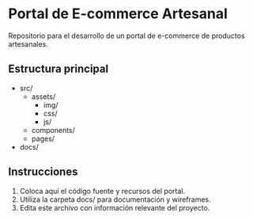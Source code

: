 # Portal de E-commerce Artesanal

Repositorio para el desarrollo de un portal de e-commerce de productos artesanales.

## Estructura principal
- src/
  - assets/
    - img/
    - css/
    - js/
  - components/
  - pages/
- docs/

## Instrucciones
1. Coloca aquí el código fuente y recursos del portal.
2. Utiliza la carpeta docs/ para documentación y wireframes.
3. Edita este archivo con información relevante del proyecto.
